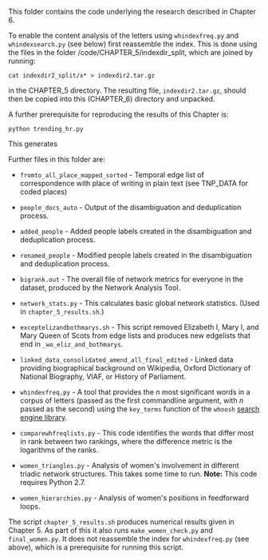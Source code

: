 This folder contains the code underlying the research described in Chapter 6.

To enable the content analysis of the letters using `whindexfreq.py` and `whindexsearch.py` (see below) first reassemble the index. This is done using the files in the folder /code/CHAPTER_5/indexdir_split, which are joined by running: 

`cat indexdir2_split/x* > indexdir2.tar.gz`

in the CHAPTER_5 directory. The resulting file, `indexdir2.tar.gz`, should then be copied into this (CHAPTER_6) directory and unpacked.

A further prerequisite for reproducing the results of this Chapter is:

`python trending_hr.py` 

This generates 

Further files in this folder are:

- `fromto_all_place_mapped_sorted` - Temporal edge list of correspondence with place of writing in plain text (see TNP_DATA for coded places)

- `people_docs_auto` - Output of the disambiguation and deduplication process.

- `added_people` - Added people labels created in the disambiguation and deduplication process.

- `renamed_people` - Modified people labels created in the disambiguation and deduplication process.

- `bigrank.out` - The overall file of network metrics for everyone in the dataset, produced by the Network Analysis Tool.

- `network_stats.py` - This calculates basic global network statistics. (Used in `chapter_5_results.sh`.)

- `exceptelizandbothmarys.sh` - This script removed Elizabeth I, Mary I, and Mary Queen of Scots from edge lists and produces new edgelists that end in `_wo_eliz_and_bothmarys`.

- `linked_data_consolidated_amend_all_final_edited` - Linked data providing biographical background on Wikipedia, Oxford Dictionary of National Biography, VIAF, or History of Parliament.

- `whindexfreq.py` - A tool that provides the *n* most significant words in a corpus of letters (passed as the first commandline argument, with *n* passed as the second) using the `key_terms` function of the `whoosh` [search engine library](https://pypi.org/project/Whoosh/).

- `comparewhfreqlists.py` - This code identifies the words that differ most in rank between two rankings, where the difference metric is the logarithms of the ranks. 

- `women_triangles.py` - Analysis of women's involvement in different triadic network structures. This takes some time to run. **Note:** This code requires Python 2.7.

- `women_hierarchies.py` - Analysis of women's positions in feedforward loops.

The script `chapter_5_results.sh` produces numerical results given in Chapter 5. As part of this it also runs `make_women_check.py` and `final_women.py`. It does not reassemble the index for `whindexfreq.py` (see above), which is a prerequisite for running this script.


